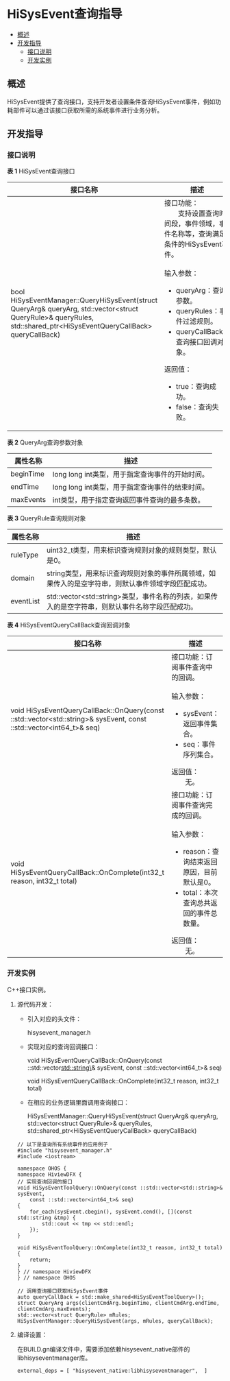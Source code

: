 # HiSysEvent查询指导<a name="ZH-CN_TOPIC_0000001231455461"></a>

-   [概述](#section279684125212)
-   [开发指导](#section315316761113)
    -   [接口说明](#section03869128521)
    -   [开发实例](#section14286111855212)

## 概述<a name="section279684125212"></a>

HiSysEvent提供了查询接口，支持开发者设置条件查询HiSysEvent事件，例如功耗部件可以通过该接口获取所需的系统事件进行业务分析。

## 开发指导<a name="section315316761113"></a>

### 接口说明<a name="section03869128521"></a>

**表 1**  HiSysEvent查询接口

| 接口名称 | 描述  |
| -------- | --------- |
| bool HiSysEventManager::QueryHiSysEvent(struct QueryArg&amp; queryArg, std::vector&lt;struct QueryRule&gt;&amp; queryRules, std::shared_ptr&lt;HiSysEventQueryCallBack&gt; queryCallBack) | 接口功能：<br>&emsp;&emsp;支持设置查询时间段，事件领域，事件名称等，查询满足条件的HiSysEvent事件。<br><br>输入参数：<ul><li>queryArg：查询参数。</li><li>queryRules：事件过滤规则。</li><li>queryCallBack：查询接口回调对象。</li></ul>返回值：<ul><li>true：查询成功。</li><li>false：查询失败。</li></ul> |


**表 2**  QueryArg查询参数对象

| 属性名称 | 描述  |
| -------- | --------- |
| beginTime | long long int类型，用于指定查询事件的开始时间。 |
| endTime | long long int类型，用于指定查询事件的结束时间。 |
| maxEvents | int类型，用于指定查询返回事件查询的最多条数。 |

**表 3**  QueryRule查询规则对象

| 属性名称 | 描述  |
| -------- | --------- |
| ruleType | uint32_t类型，用来标识查询规则对象的规则类型，默认是0。 |
| domain | string类型，用来标识查询规则对象的事件所属领域，如果传入的是空字符串，则默认事件领域字段匹配成功。 |
| eventList | std::vector&lt;std::string&gt;类型，事件名称的列表，如果传入的是空字符串，则默认事件名称字段匹配成功。 |

**表 4**  HiSysEventQueryCallBack查询回调对象

| 接口名称 | 描述  |
| -------- | --------- |
| void HiSysEventQueryCallBack::OnQuery(const ::std::vector&lt;std::string&gt;&amp; sysEvent, const ::std::vector&lt;int64_t&gt;&amp; seq) | 接口功能：订阅事件查询中的回调。<br><br>输入参数：<ul><li>sysEvent：返回事件集合。</li><li>seq：事件序列集合。</li></ul>返回值：<br>&emsp;&emsp;无。 |
| void HiSysEventQueryCallBack::OnComplete(int32_t reason, int32_t total) | 接口功能：订阅事件查询完成的回调。<br><br>输入参数：<ul><li>reason：查询结束返回原因，目前默认是0。</li><li>total：本次查询总共返回的事件总数量。</li></ul>返回值：<br>&emsp;&emsp;无。 |

### 开发实例<a name="section14286111855212"></a>

C++接口实例。

1.  源代码开发：

    -   引入对应的头文件：

        hisysevent\_manager.h

    -   实现对应的查询回调接口：

        void HiSysEventQueryCallBack::OnQuery\(const ::std::vector<std::string\>& sysEvent, const ::std::vector<int64\_t\>& seq\)

        void HiSysEventQueryCallBack::OnComplete\(int32\_t reason, int32\_t total\)

    -   在相应的业务逻辑里面调用查询接口：

        HiSysEventManager::QueryHiSysEvent\(struct QueryArg& queryArg, std::vector<struct QueryRule\>& queryRules, std::shared\_ptr<HiSysEventQueryCallBack\> queryCallBack\)


    ```
    // 以下是查询所有系统事件的应用例子
    #include "hisysevent_manager.h"
    #include <iostream>
    
    namespace OHOS {
    namespace HiviewDFX {
    // 实现查询回调的接口
    void HiSysEventToolQuery::OnQuery(const ::std::vector<std::string>& sysEvent,
        const ::std::vector<int64_t>& seq)
    {
        for_each(sysEvent.cbegin(), sysEvent.cend(), [](const std::string &tmp) {
            std::cout << tmp << std::endl;
        });
    }
    
    void HiSysEventToolQuery::OnComplete(int32_t reason, int32_t total)
    {
        return;
    }
    } // namespace HiviewDFX
    } // namespace OHOS
    
    // 调用查询接口获取HiSysEvent事件
    auto queryCallBack = std::make_shared<HiSysEventToolQuery>();
    struct QueryArg args(clientCmdArg.beginTime, clientCmdArg.endTime, clientCmdArg.maxEvents);
    std::vector<struct QueryRule> mRules;
    HiSysEventManager::QueryHiSysEvent(args, mRules, queryCallBack);
    ```

2.  编译设置：

    在BUILD.gn编译文件中，需要添加依赖hisysevent\_native部件的libhisyseventmanager库。

    ```
    external_deps = [ "hisysevent_native:libhisyseventmanager",  ]
    ```



